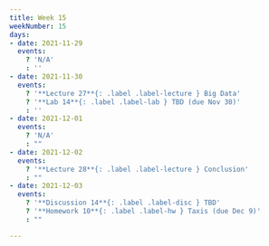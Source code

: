 ```yaml
---
title: Week 15
weekNumber: 15
days:
- date: 2021-11-29
  events:
    ? 'N/A'
    : ''
- date: 2021-11-30
  events:
    ? '**Lecture 27**{: .label .label-lecture } Big Data'
    ? '**Lab 14**{: .label .label-lab } TBD (due Nov 30)'
    : ''
- date: 2021-12-01
  events:
    ? 'N/A'
    : ""
- date: 2021-12-02
  events:
    ? '**Lecture 28**{: .label .label-lecture } Conclusion'
    : ""
- date: 2021-12-03
  events:
    ? '**Discussion 14**{: .label .label-disc } TBD'
    ? '**Homework 10**{: .label .label-hw } Taxis (due Dec 9)'
    : ""

---
```

